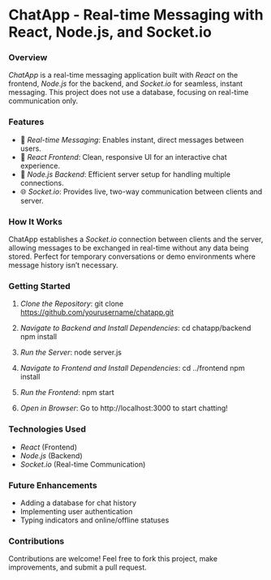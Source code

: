 # ChatApp - Real-time Messaging with React, Node.js, and Socket.io

### Overview
*ChatApp* is a real-time messaging application built with *React* on the frontend, *Node.js* for the backend, and *Socket.io* for seamless, instant messaging. This project does not use a database, focusing on real-time communication only.

### Features
- 🔄 *Real-time Messaging*: Enables instant, direct messages between users.
- 📲 *React Frontend*: Clean, responsive UI for an interactive chat experience.
- 🚀 *Node.js Backend*: Efficient server setup for handling multiple connections.
- 🌐 *Socket.io*: Provides live, two-way communication between clients and server.

### How It Works
ChatApp establishes a *Socket.io* connection between clients and the server, allowing messages to be exchanged in real-time without any data being stored. Perfect for temporary conversations or demo environments where message history isn’t necessary.

### Getting Started

1. *Clone the Repository*:
    git clone https://github.com/yourusername/chatapp.git
    

2. *Navigate to Backend and Install Dependencies*:
    cd chatapp/backend
    npm install
    

3. *Run the Server*:
    node server.js
    

4. *Navigate to Frontend and Install Dependencies*:
    cd ../frontend
    npm install
    

5. *Run the Frontend*:
    npm start
    

6. *Open in Browser*:
   Go to http://localhost:3000 to start chatting!

### Technologies Used
- *React* (Frontend)
- *Node.js* (Backend)
- *Socket.io* (Real-time Communication)

### Future Enhancements
- Adding a database for chat history
- Implementing user authentication
- Typing indicators and online/offline statuses

### Contributions
Contributions are welcome! Feel free to fork this project, make improvements, and submit a pull request.
